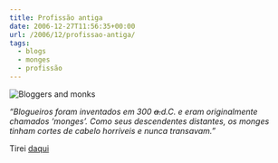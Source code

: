 ```yaml
---
title: Profissão antiga
date: 2006-12-27T11:56:35+00:00
url: /2006/12/profissao-antiga/
tags:
  - blogs
  - monges
  - profissão
---
```


![Bloggers and monks](/wp-content/uploads/2006/12/bloggers-monks.jpg)

_“Blogueiros foram inventados em 300 <del>a.</del>d.C. e eram originalmente chamados ‘monges’. Como seus descendentes distantes, os monges tinham cortes de cabelo horríveis e nunca transavam.”_

Tirei [daqui][1]

[1]: http://www.pinceladasdaweb.com.br/blog/2006/12/26/os-bloggers-ja-existiam-a-300-anos-ac/
